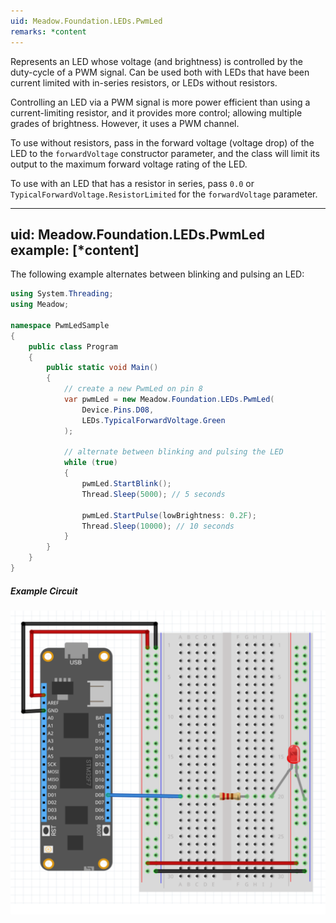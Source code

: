 ```yaml
---
uid: Meadow.Foundation.LEDs.PwmLed
remarks: *content
---
```


Represents an LED whose voltage (and brightness) is controlled by the duty-cycle of a PWM signal. Can be used both with LEDs that have been current limited with in-series resistors, or LEDs without resistors.

Controlling an LED via a PWM signal is more power efficient than using a current-limiting resistor, and it provides more control; allowing multiple grades of brightness. However, it uses a PWM channel.

To use without resistors, pass in the forward voltage (voltage drop) of the LED to the `forwardVoltage` constructor parameter, and the class will limit its output to the maximum forward voltage rating of the LED.

To use with an LED that has a resistor in series, pass `0.0` or `TypicalForwardVoltage.ResistorLimited` for the `forwardVoltage` parameter.

---
uid: Meadow.Foundation.LEDs.PwmLed
example: [*content]
---

The following example alternates between blinking and pulsing an LED:

```csharp
using System.Threading;
using Meadow;

namespace PwmLedSample
{
    public class Program
    {
        public static void Main()
        {
            // create a new PwmLed on pin 8
            var pwmLed = new Meadow.Foundation.LEDs.PwmLed(
                Device.Pins.D08,
                LEDs.TypicalForwardVoltage.Green
            );

            // alternate between blinking and pulsing the LED 
            while (true)
            {
                pwmLed.StartBlink();
                Thread.Sleep(5000); // 5 seconds

                pwmLed.StartPulse(lowBrightness: 0.2F);
                Thread.Sleep(10000); // 10 seconds
            }
        }
    }
}
```

##### Example Circuit

![](/API_Assets/Meadow.Foundation.LEDs.PwmLed/PwmLed.svg)